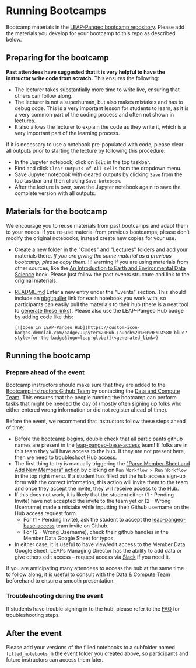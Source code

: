 # Running Bootcamps

Bootcamp materials in the [LEAP-Pangeo bootcamp repository](https://github.com/leap-stc/LEAP-bootcamps). Please add the materials you develop for your bootcamp to this repo as described below.

## Preparing for the bootcamp

**Past attendees have suggested that it is very helpful to have the instructor write code from scratch.**
This ensures the following:

- The lecturer takes substantially more time to write live, ensuring that others can follow along.
- The lecturer is not a superhuman, but also makes mistakes and has to debug code. This is a very important lesson for students to learn, as it is a very common part of the coding process and often not shown in lectures.
- It also allows the lecturer to explain the code as they write it, which is a very important part of the learning process.

If it is necessary to use a notebook pre-populated with code, please clear all outputs prior to starting the lecture by following this procedure:

- In the Jupyter notebook, click on `Edit` in the top taskbar.
- Find and click `Clear Outputs of All Cells` from the dropdown menu.
- Save Jupyter notebook with cleared outputs by clicking `Save` from the top taskbar and then clicking `Save Notebook`.
- After the lecture is over, save the Jupyter notebook again to save the complete version with all outputs.

## Materials for the bootcamp

We encourage you to reuse materials from past bootcamps and adapt them to your needs. If you re-use material from previous bootcamps, please don't modify the original notebooks, instead create new copies for your use.

- Create a new folder in the "Codes" and "Lectures" folders and add your materials there. *If you are giving the same material as a previous bootcamp, please copy them.*
  !!! warning
  If you are using materials from other sources, like the [An Introduction to Earth and Environmental Data Science](https://earth-env-data-science.github.io/intro.html) book. Please just follow the past events structure and link to the original materials.

- [README.md](https://github.com/leap-stc/LEAP-bootcamps/README.md) Enter a new entry under the "Events" section. This should include an [nbgitpuller](https://nbgitpuller.readthedocs.io/en/latest/) link for each notebook you work with, so participants can easily pull the materials to their hub (there is a neat tool to [generate these links](https://nbgitpuller.readthedocs.io/en/latest/link.html)). Please also use the LEAP-Pangeo Hub badge by adding code like this:

  ```
  [![Open in LEAP-Pangeo Hub](https://custom-icon-badges.demolab.com/badge/Jupyter%20Hub-Launch%20%F0%9F%9A%80-blue?style=for-the-badge&logo=leap-globe)](<generated_link>) 
  ```

## Running the bootcamp

### Prepare ahead of the event

Bootcamp instructors should make sure that they are added to the [Bootcamp Instructors Github Team](https://github.com/orgs/leap-stc/teams/bootcamp-instructors) by contacting the [Data and Compute Team](../support/contact.md). This ensures that the people running the bootcamp can perform tasks that might be needed the day of (mostly often signing up folks who either entered wrong information or did not register ahead of time).

Before the event, we recommend that instructors follow these steps ahead of time:

- Before the bootcamp begins, double check that all participants github names are present in the [leap-pangeo-base-access](https://github.com/orgs/leap-stc/teams/leap-pangeo-base-access) team! If folks are in this team they will have access to the hub. If they are not present here, then we need to troubleshoot Hub access.
- The first thing to try is manually triggering the ["Parse Member Sheet and Add New Members" action](https://github.com/leap-stc/member_management/actions/workflows/read_sheet.yaml) by clicking on `Run Workflow > Run Workflow` in the top right menu. If a student has filled out the hub access sign-up form with the correct information, this action will invite them to the team and once they accept the invite, they will receive access to the Hub.
- If this does not work, it is likely that the student either (1 - Pending Invite) have not accepted the invite to the team yet or (2 - Wrong Username) made a mistake while inputting their Github username on the Hub access request form.
  - For (1 - Pending Invite), ask the student to accept the [leap-pangeo-base-access](https://github.com/orgs/leap-stc/teams/leap-pangeo-base-access) team invite on Github.
  - For (2 - Wrong Username), check their github handles in the Member Data Google Sheet for typos.
- In either case, it is useful to have view/edit access to the Member Data Google Sheet. LEAPs Managing Director has the ability to add data or give others edit access – request access via [Slack](https://leap-nsf-stc.slack.com/ssb/redirect) if you need it.

If you are anticipating many attendees to access the hub at the same time to follow along, it is useful to consult with the [Data & Compute Team](../../support/contact) beforehand to ensure a smooth presentation.

### Troubleshooting during the event

If students have trouble signing in to the hub, please refer to the [FAQ](../../technical-reference/faqs) for troubleshooting steps.

## After the event

Please add your versions of the filled notebooks to a subfolder named `filled_notebooks` in the event folder you created above, so participants and future instructors can access them later.
